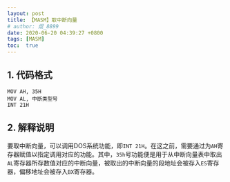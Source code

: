 ```yaml
---
layout: post
title: 【MASM】取中断向量
# author: 焜_8899
date: 2020-06-20 04:39:27 +0800
tags: [MASM]
toc:  true
---
```


## 1. 代码格式

```
MOV AH, 35H
MOV AL, 中断类型号
INT 21H
```

## 2. 解释说明

要取中断向量，可以调用DOS系统功能，即`INT 21H`。在这之前，需要通过为`AH`寄存器赋值以指定调用对应的功能。其中，`35h`号功能便是用于从中断向量表中取出`AL`寄存器所存数值对应的中断向量，被取出的中断向量的段地址会被存入`ES`寄存器，偏移地址会被存入`BX`寄存器。
